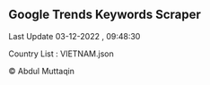

## Google Trends Keywords Scraper 
 
Last Update 03-12-2022 , 09:48:30

Country List :
VIETNAM.json



© Abdul Muttaqin 
